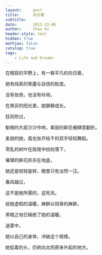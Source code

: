 ```yaml
---
layout:     post
title:      向日葵
subtitle:   
date:       2011-12-06
author:     Chao Xu
header-style: text
hidden: true
mathjax: false 
catalog: true
tags:
    - Life and Dreams
---
```


在暗寂的平野上，有一株平凡的向日葵，

她有纯真的笑靥与自信的脸庞。

没有张扬，也没有吵闹，

在黑灰的阳光里，她静静成长。





狂风吹过，

魁梧的大叔沙沙作响，美丽的鲜花被肆意翻折。

柔弱的她，竟也张开枯干的双手轻轻舞蹈。

零乱的树叶在摇晃中纷纷落下，

璀璨的鲜花折杀在地底，

她还是轻轻旋转，眼里只有淡然一汪。





春风越过，

这不是她所需的，这死风。

给她虚假的温暖，麻醉以彻骨的麻醉，

黑暗之地已隔绝了她的温暖。

迷蒙中，

她以自己的身体，冲破这个桎梏，

她低着的头，仍转向太阳原来升起的地方。

 